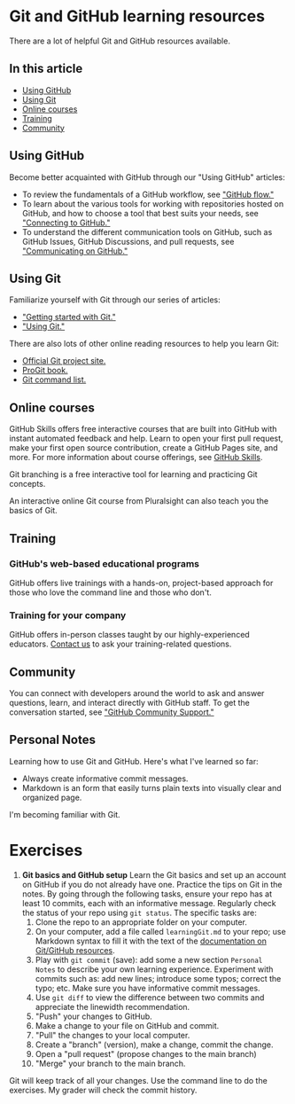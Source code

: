 # Git and GitHub learning resources
There are a lot of helpful Git and GitHub resources available.

## In this article
- [Using GitHub](#using-github)
- [Using Git](#using-git)
- [Online courses](#online-courses)
- [Training](#training)
- [Community](#community)

## Using GitHub
Become better acquainted with GitHub through our "Using GitHub" articles:

- To review the fundamentals of a GitHub workflow, see ["GitHub flow."](https://docs.github.com/en/get-started/quickstart/github-flow)
- To learn about the various tools for working with repositories hosted on GitHub, and how to choose a tool that best suits your needs, see ["Connecting to GitHub."](https://docs.github.com/en/github/using-git/connecting-to-github)
- To understand the different communication tools on GitHub, such as GitHub Issues, GitHub Discussions, and pull requests, see ["Communicating on GitHub."](https://docs.github.com/en/github/managing-your-work-on-github/communicating-on-github)

## Using Git
Familiarize yourself with Git through our series of articles:

- ["Getting started with Git."](https://docs.github.com/en/get-started/quickstart/set-up-git)
- ["Using Git."](https://docs.github.com/en/get-started/quickstart/using-git)

There are also lots of other online reading resources to help you learn Git:

- [Official Git project site.](https://git-scm.com/)
- [ProGit book.](https://git-scm.com/book/en/v2)
- [Git command list.](https://git-scm.com/docs)

## Online courses
GitHub Skills offers free interactive courses that are built into GitHub with instant automated feedback and help. Learn to open your first pull request, make your first open source contribution, create a GitHub Pages site, and more. For more information about course offerings, see [GitHub Skills](https://skills.github.com/).

Git branching is a free interactive tool for learning and practicing Git concepts.

An interactive online Git course from Pluralsight can also teach you the basics of Git.

## Training
### GitHub's web-based educational programs
GitHub offers live trainings with a hands-on, project-based approach for those who love the command line and those who don't.

### Training for your company
GitHub offers in-person classes taught by our highly-experienced educators. [Contact us](https://github.com/about/contact) to ask your training-related questions.

## Community
You can connect with developers around the world to ask and answer questions, learn, and interact directly with GitHub staff. To get the conversation started, see ["GitHub Community Support."](https://github.community/)

## Personal Notes

Learning how to use Git and GitHub. Here's what I've learned so far:

- Always create informative commit messages.
- Markdown is an form that easily turns plain texts into visually clear and organized page.

I'm becoming familiar with Git.

# Exercises

1. **Git basics and GitHub setup** 
  Learn the Git basics and set up an account on GitHub if you do not
  already have one. Practice the tips on Git in the notes. By going
  through the following tasks, ensure your repo has at least 10
  commits, each with an informative message. Regularly check the
  status of your repo using `git status`. The specific tasks are:
    1. Clone the repo to an appropriate folder on your computer.
    1. On your computer, add a file called `learningGit.md` to your
       repo; use Markdown syntax to fill it with the text of the
       [documentation on Git/GitHub resources](https://docs.github.com/en/get-started/quickstart/git-and-github-learning-resources).
    1. Play with `git commit` (save): add some a new section 
    `Personal	Notes` to describe your own learning
    experience. Experiment with commits such as:
	add new lines;	introduce some typos; correct the typo; etc. 
	Make sure you have informative commit messages.
	1. Use `git diff` to view the difference between two commits and
       appreciate the linewidth recommendation.
    1. "Push" your changes to GitHub.
    1. Make a change to your file on GitHub and commit.
    1. "Pull" the changes to your local computer.
    1. Create a "branch" (version), make a change, commit the change.
    1. Open a "pull request" (propose changes to the main branch)
	1. "Merge" your branch to the main branch.

  Git will keep track of all your changes. Use the command line to do
  the exercises. My grader will check the commit history.
  
